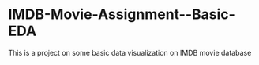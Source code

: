 # IMDB-Movie-Assignment--Basic-EDA
This is a project on some basic data visualization on IMDB movie database
